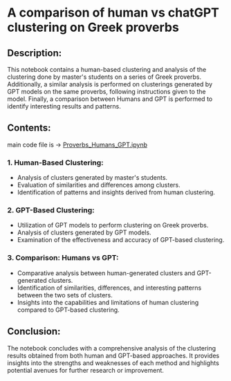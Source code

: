 # A comparison of human vs chatGPT clustering on Greek proverbs

## Description:
This notebook contains a human-based clustering and analysis of the clustering done by master's students on a series of Greek proverbs. Additionally, a similar analysis is performed on clusterings generated by GPT models on the same proverbs, following instructions given to the model. Finally, a comparison between Humans and GPT is performed to identify interesting results and patterns.

## Contents:

main code file is -> [Proverbs_Humans_GPT.ipynb](https://github.com/Dimitris-STAT/Proverbs_Humans_GPT/blob/main/Proverbs_Humans_GPT.ipynb)

### 1. Human-Based Clustering:
- Analysis of clusters generated by master's students.
- Evaluation of similarities and differences among clusters.
- Identification of patterns and insights derived from human clustering.

### 2. GPT-Based Clustering:
- Utilization of GPT models to perform clustering on Greek proverbs.
- Analysis of clusters generated by GPT models.
- Examination of the effectiveness and accuracy of GPT-based clustering.

### 3. Comparison: Humans vs GPT:
- Comparative analysis between human-generated clusters and GPT-generated clusters.
- Identification of similarities, differences, and interesting patterns between the two sets of clusters.
- Insights into the capabilities and limitations of human clustering compared to GPT-based clustering.

## Conclusion:
The notebook concludes with a comprehensive analysis of the clustering results obtained from both human and GPT-based approaches. It provides insights into the strengths and weaknesses of each method and highlights potential avenues for further research or improvement.
